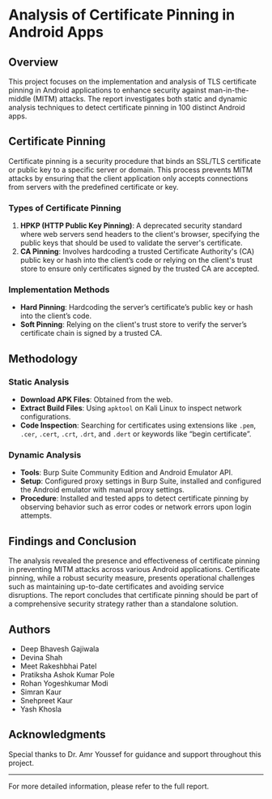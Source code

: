 # Analysis of Certificate Pinning in Android Apps

## Overview
This project focuses on the implementation and analysis of TLS certificate pinning in Android applications to enhance security against man-in-the-middle (MITM) attacks. The report investigates both static and dynamic analysis techniques to detect certificate pinning in 100 distinct Android apps.

## Certificate Pinning
Certificate pinning is a security procedure that binds an SSL/TLS certificate or public key to a specific server or domain. This process prevents MITM attacks by ensuring that the client application only accepts connections from servers with the predefined certificate or key.

### Types of Certificate Pinning
1. **HPKP (HTTP Public Key Pinning)**: A deprecated security standard where web servers send headers to the client's browser, specifying the public keys that should be used to validate the server's certificate.
2. **CA Pinning**: Involves hardcoding a trusted Certificate Authority's (CA) public key or hash into the client’s code or relying on the client's trust store to ensure only certificates signed by the trusted CA are accepted.

### Implementation Methods
- **Hard Pinning**: Hardcoding the server’s certificate’s public key or hash into the client’s code.
- **Soft Pinning**: Relying on the client's trust store to verify the server’s certificate chain is signed by a trusted CA.

## Methodology
### Static Analysis
- **Download APK Files**: Obtained from the web.
- **Extract Build Files**: Using `apktool` on Kali Linux to inspect network configurations.
- **Code Inspection**: Searching for certificates using extensions like `.pem`, `.cer`, `.cert`, `.crt`, `.drt`, and `.dert` or keywords like “begin certificate”.

### Dynamic Analysis
- **Tools**: Burp Suite Community Edition and Android Emulator API.
- **Setup**: Configured proxy settings in Burp Suite, installed and configured the Android emulator with manual proxy settings.
- **Procedure**: Installed and tested apps to detect certificate pinning by observing behavior such as error codes or network errors upon login attempts.

## Findings and Conclusion
The analysis revealed the presence and effectiveness of certificate pinning in preventing MITM attacks across various Android applications. Certificate pinning, while a robust security measure, presents operational challenges such as maintaining up-to-date certificates and avoiding service disruptions. The report concludes that certificate pinning should be part of a comprehensive security strategy rather than a standalone solution.

## Authors
- Deep Bhavesh Gajiwala
- Devina Shah
- Meet Rakeshbhai Patel
- Pratiksha Ashok Kumar Pole
- Rohan Yogeshkumar Modi
- Simran Kaur
- Snehpreet Kaur
- Yash Khosla



## Acknowledgments
Special thanks to Dr. Amr Youssef for guidance and support throughout this project.

---

For more detailed information, please refer to the full report.
